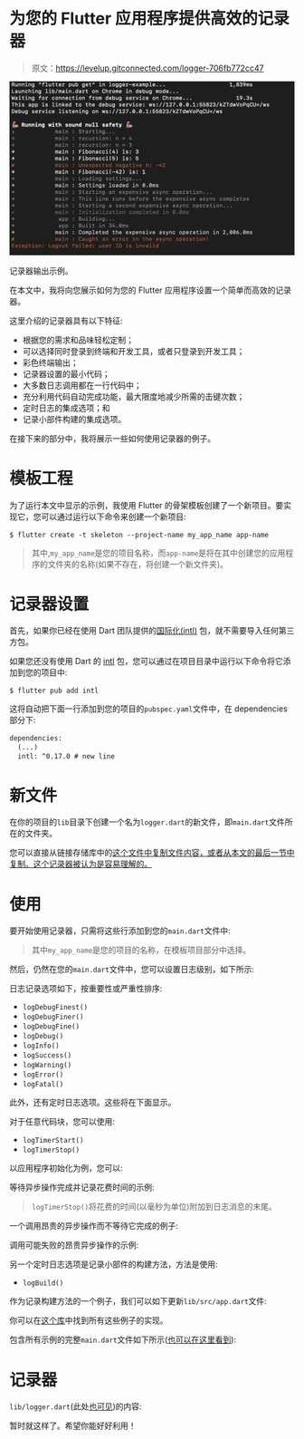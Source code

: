 # 为您的 Flutter 应用程序提供高效的记录器

> 原文：<https://levelup.gitconnected.com/logger-706fb772cc47>

![](img/cd68daec8ff00500571991f3418aa9b8.png)

记录器输出示例。

在本文中，我将向您展示如何为您的 Flutter 应用程序设置一个简单而高效的记录器。

这里介绍的记录器具有以下特征:

*   根据您的需求和品味轻松定制；
*   可以选择同时登录到终端和开发工具，或者只登录到开发工具；
*   彩色终端输出；
*   记录器设置的最小代码；
*   大多数日志调用都在一行代码中；
*   充分利用代码自动完成功能，最大限度地减少所需的击键次数；
*   定时日志的集成选项；和
*   记录小部件构建的集成选项。

在接下来的部分中，我将展示一些如何使用记录器的例子。

# **模板工程**

为了运行本文中显示的示例，我使用 Flutter 的骨架模板创建了一个新项目。要实现它，您可以通过运行以下命令来创建一个新项目:

```
$ flutter create -t skeleton --project-name my_app_name app-name
```

> 其中,`my_app_name`是您的项目名称，而`app-name`是将在其中创建您的应用程序的文件夹的名称(如果不存在，将创建一个新文件夹)。

# 记录器设置

首先，如果你已经在使用 Dart 团队提供的[国际化(intl)](https://pub.dev/packages/intl) 包，就不需要导入任何第三方包。

如果您还没有使用 Dart 的 [intl](https://pub.dev/packages/intl) 包，您可以通过在项目目录中运行以下命令将它添加到您的项目中:

```
$ flutter pub add intl
```

这将自动把下面一行添加到您的项目的`pubspec.yaml`文件中，在 dependencies 部分下:

```
dependencies:
  (...)
  intl: ^0.17.0 # new line
```

# 新文件

在你的项目的`lib`目录下创建一个名为`logger.dart`的新文件，即`main.dart`文件所在的文件夹。

您可以直接从链接存储库中的[这个文件中复制文件内容，或者从本文的最后一节中复制。这个记录器被认为是容易理解的。](https://gitlab.com/rodweber/logger-example/-/blob/main/lib/logger.dart)

# 使用

要开始使用记录器，只需将这些行添加到您的`main.dart`文件中:

> 其中`my_app_name`是您的项目的名称，在模板项目部分中选择。

然后，仍然在您的`main.dart`文件中，您可以设置日志级别，如下所示:

日志记录选项如下，按重要性或严重性排序:

*   `logDebugFinest()`
*   `logDebugFiner()`
*   `logDebugFine()`
*   `logDebug()`
*   `logInfo()`
*   `logSuccess()`
*   `logWarning()`
*   `logError()`
*   `logFatal()`

此外，还有定时日志选项。这些将在下面显示。

对于任意代码块，您可以使用:

*   `logTimerStart()`
*   `logTimerStop()`

以应用程序初始化为例，您可以:

等待异步操作完成并记录花费时间的示例:

> `logTimerStop()`将花费的时间(以毫秒为单位)附加到日志消息的末尾。

一个调用昂贵的异步操作而不等待它完成的例子:

调用可能失败的昂贵异步操作的示例:

另一个定时日志选项是记录小部件的构建方法，方法是使用:

*   `logBuild()`

作为记录构建方法的一个例子，我们可以如下更新`lib/src/app.dart`文件:

你可以在[这个库](https://gitlab.com/rodweber/logger-example)中找到所有这些例子的实现。

包含所有示例的完整`main.dart`文件如下所示([也可以在这里看到](https://gitlab.com/rodweber/logger-example/-/blob/main/lib/main.dart)):

# 记录器

`lib/logger.dart`(此处[也可见](https://gitlab.com/rodweber/logger-example/-/blob/main/lib/logger.dart))的内容:

暂时就这样了。希望你能好好利用！